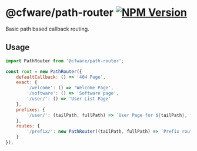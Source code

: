 # @cfware/path-router [![NPM Version][npm-image]][npm-url]

Basic path based callback routing.

## Usage

```js
import PathRouter from '@cfware/path-router';

const root = new PathRouter({
	defaultCallback: () => '404 Page',
	exact: {
		'/welcome': () => 'Welcome Page',
		'/software': () => 'Software page',
		'/user/': () => 'User List Page'
	},
	prefixes: {
		'/user/': (tailPath, fullPath) => `User Page for ${tailPath}, fullPath: ${fullPath}`
	},
	routes: {
		'/prefix/': new PathRouter((tailPath, fullPath) => `Prefix route hit for tail path ${tailPath}`)
	}
});
```

[npm-image]: https://img.shields.io/npm/v/@cfware/path-router.svg
[npm-url]: https://npmjs.org/package/@cfware/path-router
